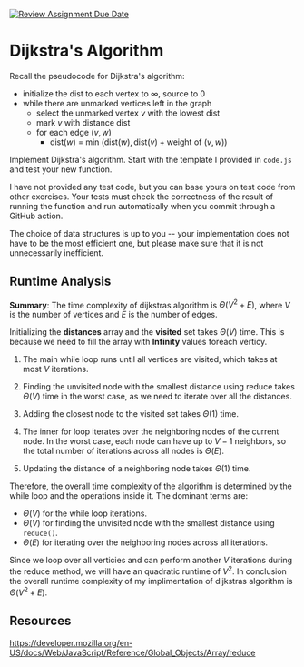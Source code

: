 [![Review Assignment Due Date](https://classroom.github.com/assets/deadline-readme-button-24ddc0f5d75046c5622901739e7c5dd533143b0c8e959d652212380cedb1ea36.svg)](https://classroom.github.com/a/2Wy-Iis-)

# Dijkstra's Algorithm

Recall the pseudocode for Dijkstra's algorithm:

- initialize the dist to each vertex to $\infty$, source to 0
- while there are unmarked vertices left in the graph
  - select the unmarked vertex $v$ with the lowest dist
  - mark $v$ with distance dist
  - for each edge $(v,w)$
    - dist($w$) = min $\left(\textrm{dist}(w), \textrm{dist}(v) + \textrm{weight of }(v, w)\right)$

Implement Dijkstra's algorithm. Start with the template I provided in `code.js`
and test your new function.

I have not provided any test code, but you can base yours on test code from
other exercises. Your tests must check the correctness of the result of running
the function and run automatically when you commit through a GitHub action.

The choice of data structures is up to you -- your implementation does not have
to be the most efficient one, but please make sure that it is not unnecessarily
inefficient.

## Runtime Analysis

**Summary**:
The time complexity of dijkstras algorithm is $\Theta(V^2 + E)$, where $V$ is the number of vertices and $E$ is the number of edges.

Initializing the **distances** array and the **visited** set takes $\Theta(V)$ time. This is because we need to fill the array with **Infinity** values foreach verticy.

1. The main while loop runs until all vertices are visited, which takes at most $V$ iterations.

2. Finding the unvisited node with the smallest distance using reduce takes $\Theta(V)$ time in the worst case, as we need to iterate over all the distances.

3. Adding the closest node to the visited set takes $\Theta(1)$ time.
4. The inner for loop iterates over the neighboring nodes of the current node. In the worst case, each node can have up to $V-1$ neighbors, so the total number of iterations across all nodes is $\Theta(E)$.

5. Updating the distance of a neighboring node takes $\Theta(1)$ time.

Therefore, the overall time complexity of the algorithm is determined by the while loop and the operations inside it. The dominant terms are:

- $\Theta(V)$ for the while loop iterations.
- $\Theta(V)$ for finding the unvisited node with the smallest distance using `reduce()`.
- $\Theta(E)$ for iterating over the neighboring nodes across all iterations.

Since we loop over all verticies and can perform another $V$ iterations during the reduce method, we will have an quadratic runtime of $V^2$. In conclusion the overall runtime complexity of my implimentation of dijkstras algorithm is $\Theta(V^2 + E)$.

## Resources

https://developer.mozilla.org/en-US/docs/Web/JavaScript/Reference/Global_Objects/Array/reduce
